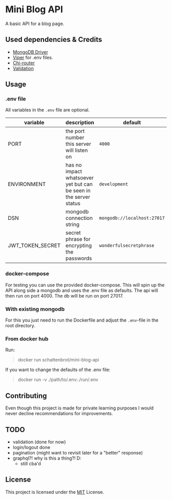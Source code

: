 # Mini Blog API

A basic API for a blog page.

## Used dependencies & Credits

- [MongoDB Driver](https://go.mongodb.org/mongo-driver/mongo)
- [Viper](https://github.com/spf13/viper) for .env files.
- [Chi-router](https://github.com/go-chi/chi)
- [Validation](https://github.com/go-playground/validator)

## Usage

### .env file

All variables in the `.env` file are optional.

| variable         | description                                                       | default                     | default-.env            |
| ---------------- | ----------------------------------------------------------------- | --------------------------- | ----------------------- |
| PORT             | the port number this server will listen on                        | `4000`                      | `4000`                  |
| ENVIRONMENT      | has no impact whatsoever yet but can be seen in the server status | `development`               | `development`           |
| DSN              | mongodb connection string                                         | `mongodb://localhost:27017` | `mongodb://db:27017`    |
| JWT_TOKEN_SECRET | secret phrase for encrypting the passwords                        | `wonderfulsecretphrase`     | `wonderfulsecretphrase` |

### docker-compose

For testing you can use the provided docker-compose. This will spin up the API along side a mongodb and uses the .env file as defaults.
The api will then run on port 4000. The db will be run on port 27017.

### With existing mongodb

For this you just need to run the Dockerfile and adjust the `.env`-file in the root directory.

### From docker hub

Run:

> docker run schattenbrot/mini-blog-api

If you want to change the defaults of the .env file:

> docker run -v ./path/to/.env:./run/.env

## Contributing

Even though this project is made for private learning purposes I would never decline recommendations for improvements.

## TODO

- validation (done for now)
- login/logout done
- pagination (might want to revisit later for a "better" response)
- graphql?! why is this a thing?! D:
  - still cba'd

## License

This project is licensed under the [MIT](LICENSE) License.
